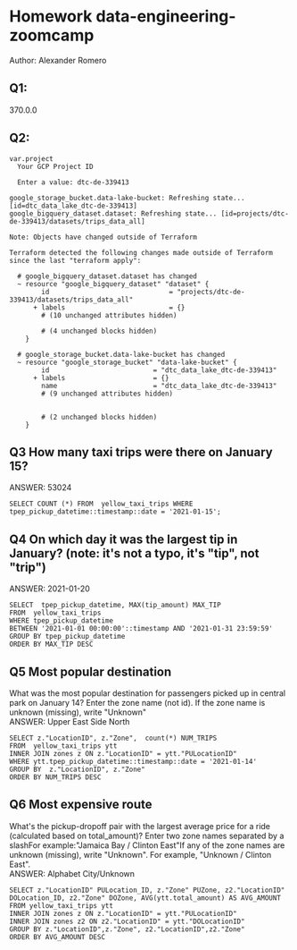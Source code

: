 # Homework data-engineering-zoomcamp
Author: Alexander Romero

## Q1:
370.0.0

## Q2:
```
var.project
  Your GCP Project ID

  Enter a value: dtc-de-339413

google_storage_bucket.data-lake-bucket: Refreshing state... [id=dtc_data_lake_dtc-de-339413]
google_bigquery_dataset.dataset: Refreshing state... [id=projects/dtc-de-339413/datasets/trips_data_all]

Note: Objects have changed outside of Terraform

Terraform detected the following changes made outside of Terraform since the last "terraform apply":

  # google_bigquery_dataset.dataset has changed
  ~ resource "google_bigquery_dataset" "dataset" {
        id                              = "projects/dtc-de-339413/datasets/trips_data_all"
      + labels                          = {}
        # (10 unchanged attributes hidden)

        # (4 unchanged blocks hidden)
    }

  # google_storage_bucket.data-lake-bucket has changed
  ~ resource "google_storage_bucket" "data-lake-bucket" {
        id                          = "dtc_data_lake_dtc-de-339413"
      + labels                      = {}
        name                        = "dtc_data_lake_dtc-de-339413"
        # (9 unchanged attributes hidden)


        # (2 unchanged blocks hidden)
    }
```

## Q3 How many taxi trips were there on January 15?
ANSWER: 53024

```
SELECT COUNT (*) FROM  yellow_taxi_trips WHERE tpep_pickup_datetime::timestamp::date = '2021-01-15';
```

## Q4 On which day it was the largest tip in January? (note: it's not a typo, it's "tip", not "trip")
ANSWER: 2021-01-20
```
SELECT  tpep_pickup_datetime, MAX(tip_amount) MAX_TIP
FROM  yellow_taxi_trips 
WHERE tpep_pickup_datetime 
BETWEEN '2021-01-01 00:00:00'::timestamp AND '2021-01-31 23:59:59'
GROUP BY tpep_pickup_datetime
ORDER BY MAX_TIP DESC
```

## Q5 Most popular destination
What was the most popular destination for passengers picked up in central park on January 14? Enter the zone name (not id). If the zone name is unknown (missing), write "Unknown"  
ANSWER: Upper East Side North
```
SELECT z."LocationID", z."Zone",  count(*) NUM_TRIPS
FROM  yellow_taxi_trips ytt
INNER JOIN zones z ON z."LocationID" = ytt."PULocationID"
WHERE ytt.tpep_pickup_datetime::timestamp::date = '2021-01-14'
GROUP BY  z."LocationID", z."Zone"
ORDER BY NUM_TRIPS DESC
```

## Q6 Most expensive route
What's the pickup-dropoff pair with the largest average price for a ride (calculated based on total_amount)? Enter two zone names separated by a slashFor example:"Jamaica Bay / Clinton East"If any of the zone names are unknown (missing), write "Unknown". For example, "Unknown / Clinton East".  
ANSWER: Alphabet City/Unknown

```
SELECT z."LocationID" PULocation_ID, z."Zone" PUZone, z2."LocationID" DOLocation_ID, z2."Zone" DOZone, AVG(ytt.total_amount) AS AVG_AMOUNT
FROM yellow_taxi_trips ytt
INNER JOIN zones z ON z."LocationID" = ytt."PULocationID"
INNER JOIN zones z2 ON z2."LocationID" = ytt."DOLocationID"
GROUP BY z."LocationID",z."Zone", z2."LocationID",z2."Zone"
ORDER BY AVG_AMOUNT DESC
```